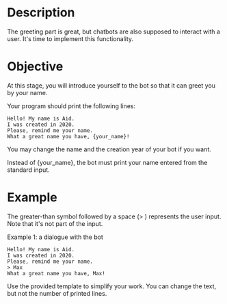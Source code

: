 #  Description

The greeting part is great, but chatbots are also supposed to interact with a user. It's time to implement this functionality.
#  Objective

At this stage, you will introduce yourself to the bot so that it can greet you by your name.

Your program should print the following lines:

    Hello! My name is Aid.
    I was created in 2020.
    Please, remind me your name.
    What a great name you have, {your_name}!

You may change the name and the creation year of your bot if you want.

Instead of {your_name}, the bot must print your name entered from the standard input.
#  Example

The greater-than symbol followed by a space (> ) represents the user input. Note that it's not part of the input.

Example 1: a dialogue with the bot

    Hello! My name is Aid.
    I was created in 2020.
    Please, remind me your name.
    > Max
    What a great name you have, Max!

Use the provided template to simplify your work. You can change the text, but not the number of printed lines.